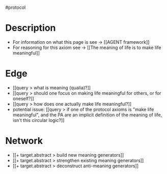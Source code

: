 #protocol 

# Description
- For information on what this page is see -> [[AGENT framework]]
- For reasoning for this axiom see -> [[The meaning of life is to make life meaningful]]

# Edge
- [[query > what is meaning (qualia)?]]
- [[query > should one focus on making life meaningful for others, or for oneself?]]
- [[query > how does one actually make life meaningful?]]
- potential issue: [[query > if one of the protocol axioms is "make life meaningful", and the PA are an implicit definition of the meaning of life, isn't this circular logic?]]

# Network
- [[+ target.abstract > build new meaning generators]]
- [[+ target.abstract > strengthen existing meaning generators]]
- [[+ target.abstract > deconstruct anti-meaning generators]]